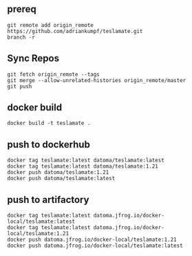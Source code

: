 ## prereq
    git remote add origin_remote https://github.com/adriankumpf/teslamate.git
    branch -r

## Sync Repos
    git fetch origin_remote --tags
    git merge --allow-unrelated-histories origin_remote/master
    git push

## docker build
    docker build -t teslamate .

## push to dockerhub
    docker tag teslamate:latest datoma/teslamate:latest
    docker tag teslamate:latest datoma/teslamate:1.21
    docker push datoma/teslamate:1.21
    docker push datoma/teslamate:latest

## push to artifactory
    docker tag teslamate:latest datoma.jfrog.io/docker-local/teslamate:latest
    docker tag teslamate:latest datoma.jfrog.io/docker-local/teslamate:1.21
    docker push datoma.jfrog.io/docker-local/teslamate:1.21
    docker push datoma.jfrog.io/docker-local/teslamate:latest
